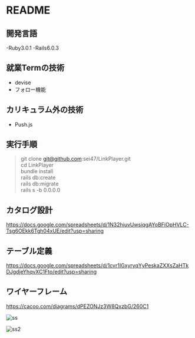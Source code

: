 # README

## 開発言語
-Ruby3.0.1
-Rails6.0.3

## 就業Termの技術
- devise
- フォロー機能

## カリキュラム外の技術
- Push.js

## 実行手順
> git clone git@github.com:sei47/LinkPlayer.git\
cd LinkPlayer\
bundle install\
rails db:create\
rails db:migrate\
rails s -b 0.0.0.0

## カタログ設計
https://docs.google.com/spreadsheets/d/1N32hiuvUwsiqgAYoBFiOpHVLC-Tsg6OEkk6Tgh04xUE/edit?usp=sharing

## テーブル定義
https://docs.google.com/spreadsheets/d/1cvr1IGxyryqYyPeskaZXXsZaHTkDJgdjeYhqvXC1Fto/edit?usp=sharing

## ワイヤーフレーム
https://cacoo.com/diagrams/dPEZONJz3W8QxzbG/260C1

![ss](https://user-images.githubusercontent.com/97660079/171378808-b87ae546-dea1-441a-80b4-32b0d47e3599.png)

![ss2](https://user-images.githubusercontent.com/97660079/171378883-b5531baa-3341-4357-9c6d-105c630fcd22.png)
